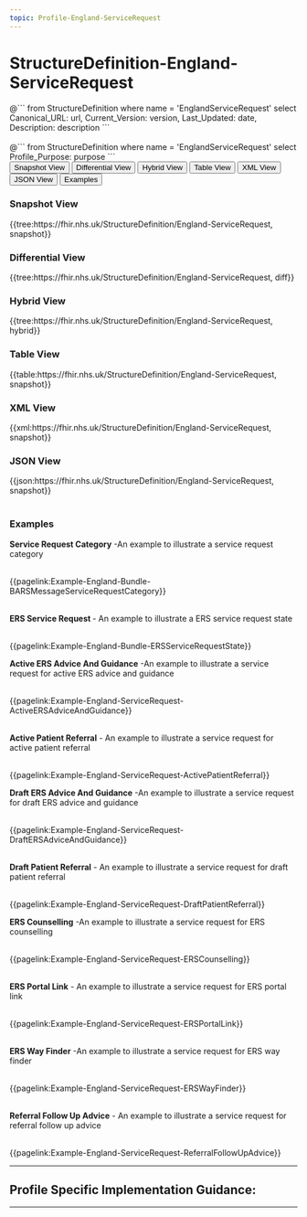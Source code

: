 ```yaml
---
topic: Profile-England-ServiceRequest
---
```


# StructureDefinition-England-ServiceRequest

<div id="transpose">
@```
from
	StructureDefinition
where
	name = 'EnglandServiceRequest'
select
	Canonical_URL: url,
  Current_Version: version,
  Last_Updated: date,
	Description: description
```
</div>
<br>
@```
from
	StructureDefinition
where
	name = 'EnglandServiceRequest'
select
	Profile_Purpose: purpose
```


<nocheck>
<div class="tab fhirTree">
 <button class="tablinks active" onclick="openTab(event, 'Snapshot View')">Snapshot View</button>
  <button class="tablinks" onclick="openTab(event, 'Differential View')">Differential View</button>
  <button class="tablinks" onclick="openTab(event, 'Hybrid View')">Hybrid View</button>
   <button class="tablinks" onclick="openTab(event, 'Table View')">Table View</button>
   <button class="tablinks" onclick="openTab(event, 'XML View')">XML View</button>
  <button class="tablinks" onclick="openTab(event, 'JSON View')">JSON View</button>
  <button class="tablinks" onclick="openTab(event, 'Examples')">Examples</button>
</div>

<div id="Snapshot View" class="tabcontent" style="display:block">
  <h3>Snapshot View</h3>
{{tree:https://fhir.nhs.uk/StructureDefinition/England-ServiceRequest, snapshot}}
</div>

<div id="Differential View" class="tabcontent">
  <h3>Differential View</h3>
{{tree:https://fhir.nhs.uk/StructureDefinition/England-ServiceRequest, diff}}
</div>

<div id="Hybrid View" class="tabcontent">
  <h3>Hybrid View</h3>
{{tree:https://fhir.nhs.uk/StructureDefinition/England-ServiceRequest, hybrid}}
</div>

<div id="Table View" class="tabcontent">
  <h3>Table View</h3>
{{table:https://fhir.nhs.uk/StructureDefinition/England-ServiceRequest, snapshot}}
</div>

<div id="XML View" class="tabcontent">
  <h3>XML View</h3>
{{xml:https://fhir.nhs.uk/StructureDefinition/England-ServiceRequest, snapshot}}
</div>

<div id="JSON View" class="tabcontent">
  <h3>JSON View</h3>
{{json:https://fhir.nhs.uk/StructureDefinition/England-ServiceRequest, snapshot}}
</div>



<div id="Examples" class="tabcontent">
<br>
  <h3>Examples</h3>
  <b>Service Request Category</b> -An example to illustrate a service request category

<br>{{pagelink:Example-England-Bundle-BARSMessageServiceRequestCategory}}
<br><br>

  <b> ERS Service Request </b> - An example to illustrate a ERS service request state

<br>{{pagelink:Example-England-Bundle-ERSServiceRequestState}}

<b>Active ERS Advice And Guidance</b> -An example to illustrate a service request for active ERS advice and guidance

<br>{{pagelink:Example-England-ServiceRequest-ActiveERSAdviceAndGuidance}}
<br><br>

  <b>Active Patient Referral</b> - An example to illustrate a service request for active patient referral

<br>{{pagelink:Example-England-ServiceRequest-ActivePatientReferral}}

<b>Draft ERS Advice And Guidance</b> -An example to illustrate a service request for draft ERS advice and guidance

<br>{{pagelink:Example-England-ServiceRequest-DraftERSAdviceAndGuidance}}
<br><br>

  <b>Draft Patient Referral</b> - An example to illustrate a service request for draft patient referral

<br>{{pagelink:Example-England-ServiceRequest-DraftPatientReferral}}

<b>ERS Counselling</b> -An example to illustrate a service request for ERS counselling

<br>{{pagelink:Example-England-ServiceRequest-ERSCounselling}}
<br><br>

  <b>ERS Portal Link</b> - An example to illustrate a service request for ERS portal link

<br>{{pagelink:Example-England-ServiceRequest-ERSPortalLink}}
<br><br>

<b>ERS Way Finder</b> -An example to illustrate a service request for ERS way finder 

<br>{{pagelink:Example-England-ServiceRequest-ERSWayFinder}}
<br><br>

  <b>Referral Follow Up Advice</b> - An example to illustrate a service request for referral follow up advice

<br>{{pagelink:Example-England-ServiceRequest-ReferralFollowUpAdvice}}


</div>
</nocheck>

---

## Profile Specific Implementation Guidance: ##

---